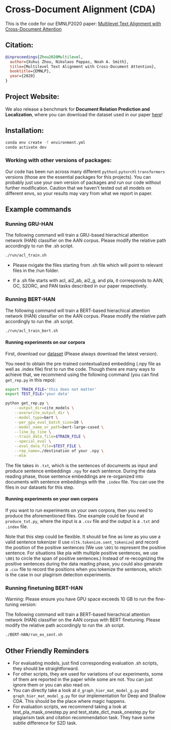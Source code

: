 # Cross-Document Alignment (CDA)
This is the code for our EMNLP2020 paper: [Multilevel Text Alignment with Cross-Document Attention](https://arxiv.org/abs/2010.01263)

## Citation:

```bibtex
@inproceedings{Zhou2020Multilevel,
  author={Xuhui Zhou, Nikolaos Pappas, Noah A. Smith},
  title={Multilevel Text Alignment with Cross-Document Attention},
  booktitle={EMNLP},
  year={2020}
}
```

## Project Website: 
We also release a benchmark for **Document Relation Prediction and Localization**, where you can download the dataset used in our paper [here](https://xuhuizhou.github.io/Multilevel-Text-Alignment/)!

## Installation: 
```bash
conda env create -f environment.yml
conda activate dev
```

### Working with other versions of packages:
Our code has been run across many different `python`\ `pytorch`\ `transformers` versions (those are the essential packages for this projects). You can probably just use your own version of packages and run our code without further modification. Caution that we haven't tested out all models on different envs, so your results may vary from what we report in paper.


## Example commands

### Running GRU-HAN 
The following command will train a GRU-based hierachical attention network (HAN) classifier on the AAN corpus. Please modify the relative path accordingly to run the .sh script.
```bash
./run/acl_train.sh
```

* Please nvigate the files starting from .sh file which will point to relevant files in the /run folder.

* If a .sh file starts with acl, ai2_ab, ai2_g, and pla, it corresponds to AAN, OC, S2ORC, and PAN tasks described
in our paper respectively.

### Running BERT-HAN

The following command will train a BERT-based hierachical attention network (HAN) classifier on the AAN corpus. Please modify the relative path accordingly to run the .sh script.
```bash
./run/acl_train_bert.sh
```

#### Running experiments on our corpora
First, download our [dataset](https://xuhuizhou.github.io/Multilevel-Text-Alignment/) (Please always download the latest version).

You need to obtain the pre-trained contextualized embedding (.npy file as well as .index file) first to run the code.
Though there are many ways to achieve that, we recommend using the following command (you can find ```get_rep.py``` in this repo):

```bash
export TRAIN_FILE='this does not matter'
export TEST_FILE='your data'

python get_rep.py \
    --output_dir=cite_models \
    --overwrite_output_dir \
    --model_type=bert \
    --per_gpu_eval_batch_size=10 \
    --model_name_or_path=bert-large-cased \
    --line_by_line \
    --train_data_file=$TRAIN_FILE \
    --special_eval \
    --eval_data_file=$TEST_FILE \
    --rep_name=./destination of your .npy \
    --mlm
```
The file takes in ``.txt``, which is the sentences of documents as input and produce sentence embeddings ``.npy`` for each sentence. During the data reading phase, those sentence embeddings are re-organized into documents with sentence embeddings with the ``.index`` file. You can use the files in our datasets for this step.

#### Running experiments on your own corpora
If you want to run experiments on your own corpora, then you need to produce the aforementioned files. One example could be found at ```produce_txt.py```, where the input is a ``.csv`` file and the output is a ``.txt`` and ``.index`` file. 

Note that this step could be flexible. It should be fine as lone as you use a valid sentence tokenizer (I use ``nltk.tokenize.sent_tokenize``) and record the position of the positive sentences (We use ``\001`` to represent the positive sentence. For situations like pla with multiple positive sentences, we use ``\001`` to circle the span of positive sentences.) Instead of re-recognizing the positive sentences during the data reading phase, you could also genarate a  ``.csv`` file to record the positions when you tokenize the sentences, which is the case in our plagirism detection experiments.

### Running finetuning BERT-HAN
Warning: Please ensure you have GPU space exceeds 10 GB to run the fine-tuning version:

The following command will train a BERT-based hierachical attention network (HAN) classifier on the AAN corpus with BERT finetuning. Please modify the relative path accordingly to run the .sh script.
```bash
./BERT-HAN/run_ex_sent.sh
```

## Other Friendly Reminders
* For evaluating models, just find corresponding evaluation .sh scripts, they should be straightforward.
* For other scripts, they are used for variations of our experiments, some of them are reported in the paper while some are not. You can just ignore them or you can also read on.
* You can directly take a look at ``d_graph_hier_mat_model_g.py`` and ``graph_hier_mat_model_g.py`` for our implementation for
Deep and Shallow CDA. This should be the place where magic happens.
* For evaluation scripts, we recommend taking a look at test_pla_mask_onestep.py and test_state_dict_mask_onestep.py for
plagiarism task and citation recommendation task. They have some subtle difference for S2D task.



